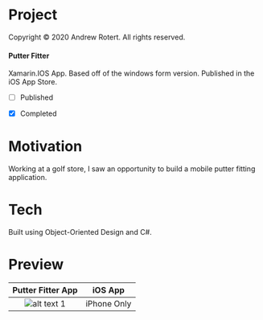 # Project
Copyright © 2020 Andrew Rotert. All rights reserved.
#### Putter Fitter
Xamarin.IOS App. Based off of the windows form version. Published in the iOS App Store.

- [ ] Published
- [x] Completed


# Motivation
Working at a golf store, I saw an opportunity to build a mobile putter fitting application. 


# Tech
Built using Object-Oriented Design and C#.

# Preview
Putter Fitter App                 |  iOS App
:-------------------------:|:-------------------------:
![alt text 1](https://github.com/ajrotert/Putter-Fitting-IOS/blob/master/PutterFitter.gif?raw=true)  |   iPhone Only
